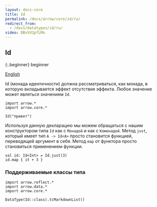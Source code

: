 ```yaml
---
layout: docs-core
title: Id
permalink: /docs/arrow/core/id/ru/
redirect_from:
  - /docs/datatypes/id/ru/
video: DBvVd1pfLMo
---
```


## Id

{:.beginner}
beginner

[English](/docs/arrow/core/id/)

Id (монада идентичности) должна рассматриваться, как монада, в которую вкладывается эффект отсутствия эффекта. Любое значение может являться значением `Id`.

```kotlin:ank
import arrow.*
import arrow.core.*

Id("привет")
```

Используя данную декларацию мы можем обращаться с нашим конструктором типа `Id` как с `Монадой` и как с `Комонадой`.
Метод `just`, который имеет тип `A -> Id<A>` просто становится функцией, переводящей аргумент в себя. Метод `map` от функтора просто становиться применением функции.

```kotlin:ank
val id: Id<Int> = Id.just(3)
id.map { it + 3 }
```

### Поддерживаемые классы типа

```kotlin:ank:replace
import arrow.reflect.*
import arrow.data.*
import arrow.core.*

DataType(Id::class).tcMarkdownList()
```
